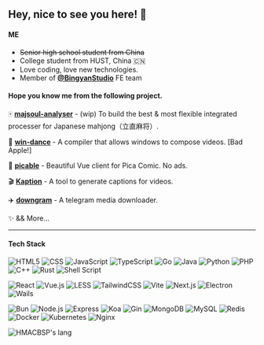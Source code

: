 ## Hey, nice to see you here! 👋


<!-- ![HMACBSP's stats](https://github-readme-stats.vercel.app/api?username=&show_icons=true&theme=vue&hide_title=true) -->

#### ME

* ~~Senior high school student from China~~
* College student from HUST, China 🇨🇳
* Love coding, love new technologies.
* Member of **[@BingyanStudio](https://github.com/BingyanStudio)** FE team

#### **Hope you know me from the following project.**

🀄️ **[majsoul-analyser](https://github.com/HomeArchbishop/majsoul-analyser)** - (wip) To build the best & most flexible integrated processer for Japanese mahjong（立直麻将）.

🍎 **[win-dance](https://github.com/HomeArchbishop/win-dance)** - A compiler that allows windows to compose videos. [Bad Apple!]

🍑 **[picable](https://github.com/HomeArchbishop/picable)** - Beautiful Vue client for Pica Comic. No ads.

🎬 **[Kaption](https://github.com/HomeArchbishop/kaption)** - A tool to generate captions for videos.

✈️ **[downgram](https://github.com/HomeArchbishop/downgram)** - A telegram media downloader.

✨ && More...

---

#### **Tech Stack**

<p>
<img src="https://img.shields.io/badge/-H5-E34F26?style=flat-square" alt="HTML5" />
<img src="https://img.shields.io/badge/-CSS-1572B6?style=flat-square" alt="CSS" />
<img src="https://img.shields.io/badge/-JavaScript-F7DF1E?style=flat-square" alt="JavaScript" />
<img src="https://img.shields.io/badge/-TypeScript-3178C6?style=flat-square" alt="TypeScript" />
<img src="https://img.shields.io/badge/-Go-00ADD8?style=flat-square" alt="Go" />
<img src="https://img.shields.io/badge/-Java-007396?style=flat-square" alt="Java" />
<img src="https://img.shields.io/badge/-Python-3776AB?style=flat-square" alt="Python" />
<img src="https://img.shields.io/badge/-PHP-777BB4?style=flat-square" alt="PHP" />
<img src="https://img.shields.io/badge/-C%2B%2B-6093c8?style=flat-square" alt="C++" />
<img src="https://img.shields.io/badge/-Rust-DEA584?style=flat-square" alt="Rust" />
<img src="https://img.shields.io/badge/-Shell_Script-4EAA25?style=flat-square" alt="Shell Script" />
</p>
<p>
<img src="https://img.shields.io/badge/-React-61DAFB?style=flat-square" alt="React" />
<img src="https://img.shields.io/badge/-Vue.js-4FC08D?style=flat-square" alt="Vue.js" />
<img src="https://img.shields.io/badge/-LESS-1D365D?style=flat-square" alt="LESS" />
<img src="https://img.shields.io/badge/-TailwindCSS-38B2AC?style=flat-square" alt="TailwindCSS" />
<img src="https://img.shields.io/badge/-Vite-646CFF?style=flat-square" alt="Vite" />
<img src="https://img.shields.io/badge/-Next.js-000000?style=flat-square" alt="Next.js" />
<img src="https://img.shields.io/badge/-Electron-47848F?style=flat-square" alt="Electron" />
<img src="https://img.shields.io/badge/-Wails-DB090B?style=flat-square" alt="Wails" />
</p>
<p>
<img src="https://img.shields.io/badge/-Bun-000000?style=flat-square" alt="Bun" />
<img src="https://img.shields.io/badge/-Node.js-339933?style=flat-square" alt="Node.js" />
<img src="https://img.shields.io/badge/-Express-000000?style=flat-square" alt="Express" />
<img src="https://img.shields.io/badge/-Koa-33333D?style=flat-square" alt="Koa" />
<img src="https://img.shields.io/badge/-Gin-00ADD8?style=flat-square" alt="Gin" />
<img src="https://img.shields.io/badge/-MongoDB-47A248?style=flat-square" alt="MongoDB" />
<img src="https://img.shields.io/badge/-MySQL-4479A1?style=flat-square" alt="MySQL" />
<img src="https://img.shields.io/badge/-Redis-DC382D?style=flat-square" alt="Redis" />
<img src="https://img.shields.io/badge/-Docker-2496ED?style=flat-square" alt="Docker" />
<img src="https://img.shields.io/badge/-Kubernetes-326CE5?style=flat-square" alt="Kubernetes" />
<img src="https://img.shields.io/badge/-Nginx-009639?style=flat-square" alt="Nginx" />
</p>

<img alt="HMACBSP's lang" src="https://github-readme-stats.vercel.app/api/top-langs/?username=homearchbishop&hide_title=true&layout=compact&theme=vue&hide=html,less,vue" />
